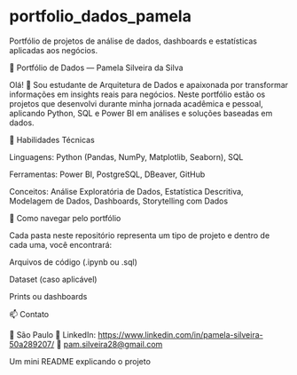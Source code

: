 # portfolio_dados_pamela
Portfólio de projetos de análise de dados, dashboards e estatísticas aplicadas aos negócios.

🧠 Portfólio de Dados — Pamela Silveira da Silva

Olá! 👋
Sou estudante de Arquitetura de Dados e apaixonada por transformar informações em insights reais para negócios.
Neste portfólio estão os projetos que desenvolvi durante minha jornada acadêmica e pessoal, aplicando Python, SQL e Power BI em análises e soluções baseadas em dados.

🚀 Habilidades Técnicas

Linguagens: Python (Pandas, NumPy, Matplotlib, Seaborn), SQL

Ferramentas: Power BI, PostgreSQL, DBeaver, GitHub

Conceitos: Análise Exploratória de Dados, Estatística Descritiva, Modelagem de Dados, Dashboards, Storytelling com Dados

🧩 Como navegar pelo portfólio

Cada pasta neste repositório representa um tipo de projeto e dentro de cada uma, você encontrará:

Arquivos de código (.ipynb ou .sql)

Dataset (caso aplicável)

Prints ou dashboards



📫 Contato

📍 São Paulo
💼 LinkedIn: https://www.linkedin.com/in/pamela-silveira-50a289207/
📧 pam.silveira28@gmail.com

Um mini README explicando o projeto
